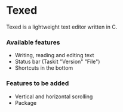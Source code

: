 # Texed
Texed is a lightweight text editor written in C.

### Available features
- Writing, reading and editing text
- Status bar (Taskit "Version" "File")
- Shortcuts in the bottom

### Features to be added
- Vertical and horizontal scrolling
- Package